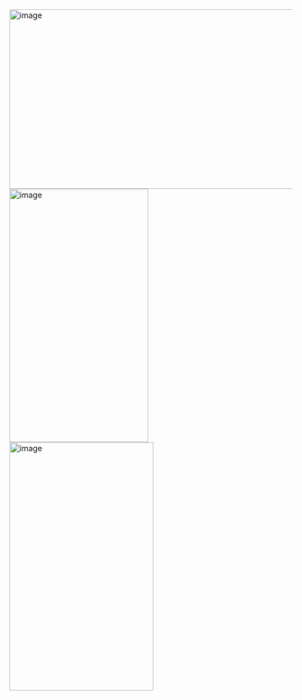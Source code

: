 <img width="575" height="319" alt="image" src="https://github.com/user-attachments/assets/831eef0f-1fe2-42cb-9d9d-610a62772583" />

<img width="247" height="450" alt="image" src="https://github.com/user-attachments/assets/e11122b3-85a7-4128-a007-33f25f4eddd2" />

<img width="256" height="441" alt="image" src="https://github.com/user-attachments/assets/9538ab8d-5db8-48bb-b1bb-687df870a47a" />

